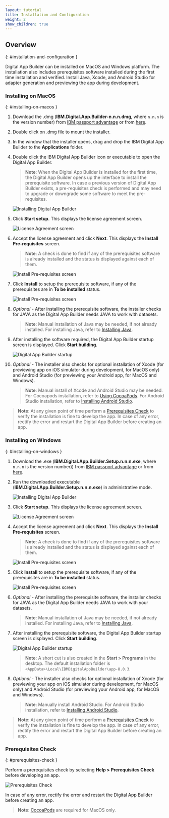```yaml
---
layout: tutorial
title: Installation and Configuration
weight: 2
show_children: true
---
```

<!-- NLS_CHARSET=UTF-8 -->
## Overview
{: #installation-and-configuration }

Digital App Builder can be installed on MacOS and Windows platform. The installation also includes prerequisites software installed during the first time installation and verified. Install Java, Xcode, and Android Studio for adapter generation and previewing the app during development.

### Installing on MacOS
{: #installing-on-macos }

1. Download the .dmg (**IBM.Digital.App.Builder-n.n.n.dmg**, where `n.n.n` is the version number) from [IBM passport advantage](https://www.ibm.com/software/passportadvantage/) or from [here](https://github.com/MobileFirst-Platform-Developer-Center/Digital-App-Builder/releases).
2. Double click on .dmg file to mount the installer.
3. In the window that the installer opens, drag and drop the IBM Digital App Builder to the **Applications** folder.
4. Double click the IBM Digital App Builder icon or executable to open the Digital App Builder.
    >**Note**: When the Digital App Builder is installed for the first time, the Digital App Builder opens up the interface to install the prerequisite software. In case a previous version of Digital App Builder exists, a pre-requisites check is performed and may need to upgrade or downgrade some software to meet the pre-requisites.
    
    ![Installing Digital App Builder](dab-install-startup.png)

5. Click **Start setup**. This displays the license agreement screen.

    ![License Agreement screen](dab-install-license.png)

6. Accept the license agreement and click **Next**. This displays the **Install Pre-requisites** screen.
    >**Note**: A check is done to find if any of the prerequisites software is already installed and the status is displayed against each of them.

    ![Install Pre-requisites screen](dab-install-prereq.png)

7. Click **Install** to setup the prerequisite software, if any of the prerequisites are in **To be installed** status.

    ![Install Pre-requisites screen](dab-install-prereq-tobeinstalled.png)

8. *Optional* - After installing the prerequisite software, the installer checks for JAVA as the Digital App Builder needs JAVA to work with datasets. 
    >**Note**: Manual installation of Java may be needed, if not already installed. For installing Java, refer to [Installing Java](https://www.java.com/en/download/help/download_options.xml).

9. After installing the software required, the Digital App Builder startup screen is displayed. Click **Start building**.

    ![Digital App Builder startup](dab-install-startup-screen.png)

10. *Optional* - The installer also checks for optional installation of Xcode (for previewing app on iOS simulator during development, for MacOS only) and Android Studio (for previewing your Android app, for MacOS and Windows).
    >**Note**: Manual install of Xcode and Android Studio may be needed. For Cocoapods installation, refer to [Using CocoaPods](https://guides.cocoapods.org/using/using-cocoapods). For Android Studio installation, refer to [Installing Android Studio](https://developer.android.com/studio/). 

>**Note**: At any given point of time perform a [Prerequisites Check](#prerequisites-check) to verify the installation is fine to develop the app. In case of any error, rectify the error and restart the Digital App Builder before creating an app.

### Installing on Windows
{: #installing-on-windows }

1. Download the .exe (**IBM.Digital.App.Builder.Setup.n.n.n.exe**, where `n.n.n` is the version number)) from [IBM passport advantage](https://www.ibm.com/software/passportadvantage/) or from [here](https://github.com/MobileFirst-Platform-Developer-Center/Digital-App-Builder/releases).
2. Run the downloaded executable (**IBM.Digital.App.Builder.Setup.n.n.n.exe**) in administrative mode.

    ![Installing Digital App Builder](dab-install-startup.png)

3. Click **Start setup**. This displays the license agreement screen.

    ![License Agreement screen](dab-install-license.png)

4. Accept the license agreement and click **Next**. This displays the **Install Pre-requisites** screen.
    >**Note**: A check is done to find if any of the prerequisites software is already installed and the status is displayed against each of them.

    ![Install Pre-requisites screen](dab-install-prereq.png)

5. Click **Install** to setup the prerequisite software, if any of the prerequisites are in **To be installed** status.

    ![Install Pre-requisites screen](dab-install-prereq-tobeinstalled.png)

6. *Optional* - After installing the prerequisite software, the installer checks for JAVA as the Digital App Builder needs JAVA to work with your datasets. 
    >**Note**: Manual installation of Java may be needed, if not already installed. For installing Java, refer to [Installing Java](https://www.java.com/en/download/help/download_options.xml).

7. After installing the prerequisite software, the Digital App Builder startup screen is displayed. Click **Start building**.

    ![Digital App Builder startup](dab-install-startup-screen.png)

    >**Note**: A short cut is also created in the **Start > Programs** in the desktop. The default installation folder is `<AppData>\Local\IBMDigitalAppBuilder\app-8.0.3`.

8. *Optional* - The installer also checks for optional installation of Xcode (for previewing your app on iOS simulator during development, for MacOS only) and Android Studio (for previewing your Android app, for MacOS and Windows).
    >**Note**: Manually install Android Studio. For Android Studio installation, refer to [Installing Android Studio](https://developer.android.com/studio/). 

>**Note**: At any given point of time perform a [Prerequisites Check](#prerequisites-check) to verify the installation is fine to develop the app. In case of any error, rectify the error and restart the Digital App Builder before creating an app.

### Prerequisites Check
{: #prerequisites-check }

Perform a prerequisites check by selecting **Help > Prerequisites Check** before developing an app.

![Prerequisites Check](dab-prerequsites-check.png)

In case of any error, rectify the error and restart the Digital App Builder before creating an app.

>**Note**: [CocoaPods](https://guides.cocoapods.org/using/using-cocoapods) are required for MacOS only.
